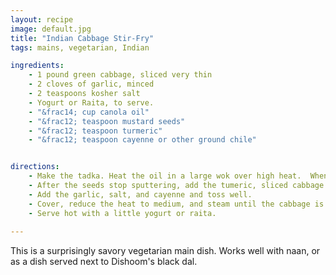 ```yaml
--- 
layout: recipe
image: default.jpg
title: "Indian Cabbage Stir-Fry"
tags: mains, vegetarian, Indian

ingredients:
    - 1 pound green cabbage, sliced very thin
    - 2 cloves of garlic, minced
    - 2 teaspoons kosher salt
    - Yogurt or Raita, to serve.    
    - "&frac14; cup canola oil"
    - "&frac12; teaspoon mustard seeds"
    - "&frac12; teaspoon turmeric"
    - "&frac12; teaspoon cayenne or other ground chile"


directions:
    - Make the tadka. Heat the oil in a large wok over high heat.  When the oil begins to smoke, add the mustard seeds, covering the wok with a lid or spatter screen.
    - After the seeds stop sputtering, add the tumeric, sliced cabbage and sautee for a bit.
    - Add the garlic, salt, and cayenne and toss well.
    - Cover, reduce the heat to medium, and steam until the cabbage is crisp-tender, about 5 minutes.
    - Serve hot with a little yogurt or raita.
    
---
```

This is a surprisingly savory vegetarian main dish.  Works well with naan, or as a dish served next to Dishoom's black dal.

